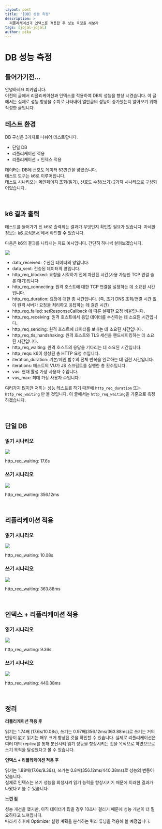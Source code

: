 ```yaml
---
layout: post
title: '[DB] 성능 측정'
description: >
  리플리케이션과 인덱스를 적용한 후 성능 측정을 해보자
tags: [jojal-jojal]
author: pika
---
```


# DB 성능 측정

## 들어가기전...

안녕하세요 피카입니다.  
이전의 글에서 리플리케이션과 인덱스를 적용하여 DB의 성능을 향상 시켰습니다. 이 글에서는 실제로 성능 향상을 수치로 나타내어 얼만큼의 성능이 증가했는지 알아보기 위해 작성한 글입니다.

## 테스트 환경

DB 구성은 3가지로 나뉘어 테스트합니다.

- 단일 DB
- 리플리케이션 적용
- 리플리케이션 + 인덱스 적용

데이터는 DB에 선호도 데이터 53만건을 넣었습니다.  
테스트 도구는 k6로 이루어집니다.  
테스트 시나리오는 메인페이지 조회(읽기), 선호도 수정(쓰기) 2가지 시나리오로 구성되어있습니다.

<br>

## k6 결과 출력

테스트를 들어가기 전 k6로 출력되는 결과가 무엇인지 확인할 필요가 있습니다. 자세한 정보는 [k6 공식문서](https://k6.io/docs/using-k6/metrics/) 에서 확인할 수 있습니다.

다음은 k6의 결과를 나타내는 지표 예시입니다. 간단히 하나씩 살펴보겠습니다.

![](/assets/img/2021-11-01-02-08-08.png)

- data_received: 수신된 데이터의 양입니다.
- data_sent: 전송된 데이터의 양입니다.
- http_req_blocked: 요청을 시작하기 전에 차단된 시간(사용 가능한 TCP 연결 슬롯 대기)입니다. 
- http_req_connecting: 원격 호스트에 대한 TCP 연결을 설정하는 데 소요된 시간입니다.
- http_req_duration: 요청에 대한 총 시간입니다. (즉, 초기 DNS 조회/연결 시간 없이 원격 서버가 요청을 처리하고 응답하는 데 걸린 시간)
- http_req_failed: setResponseCallback 에 따른 실패한 요청 비율입니다.
- http_req_receiving: 원격 호스트에서 응답 데이터를 수신하는 데 소요된 시간입니다.
- http_req_sending: 원격 호스트에 데이터를 보내는 데 소요된 시간입니다. 
- http_req_tls_handshaking: 원격 호스트와 TLS 세션을 핸드셰이킹하는 데 소요된 시간입니다.
- http_req_waiting: 원격 호스트의 응답을 기다리는 데 소요된 시간입니다.
- http_reqs: k6이 생성된 총 HTTP 요청 수입니다.
- iteration_duration: 기본/메인 함수의 전체 반복을 완료하는 데 걸린 시간입니다.
- iterations: 테스트의 VU가 JS 스크립트를 실행한 총 횟수입니다.
- vus: 현재 활성 가상 사용자 수입니다.
- vus_max: 최대 가상 사용자 수입니다.

여러가지 많지만 저희는 성능 테스트를 하기 때문에 `http_req_duration` 또는 `http_req_waiting` 만 볼 것입니다. 이 글에서는 `http_req_waiting`을 기준으로 측정하겠습니다.

<br>

## 단일 DB

### 읽기 시나리오

![](/assets/img/2021-11-01-02-15-10.png)

http_req_waiting: 17.6s

### 쓰기 시나리오

![](/assets/img/2021-11-01-02-15-46.png)

http_req_waiting: 356.12ms

<br>

## 리플리케이션 적용

### 읽기 시나리오
![](/assets/img/2021-11-01-02-16-22.png)

http_req_waiting: 10.08s

### 쓰기 시나리오

![](/assets/img/2021-11-01-02-17-04.png)

http_req_waiting: 363.88ms

<br>

## 인덱스 + 리플리케이션 적용

### 읽기 시나리오

![](/assets/img/2021-11-01-02-17-42.png)

http_req_waiting: 9.36s

### 쓰기 시나리오

![](/assets/img/2021-11-01-02-18-01.png)

http_req_waiting: 440.38ms

<br>

## 정리

__리플리케이션 적용 후__

읽기는 1.74배 (17.6s/10.08s), 쓰기는 0.97배(356.12ms/363.88ms)로 쓰기는 거의 변동이 없고 읽기는 매우 크게 향상된 것을 확인할 수 있습니다.
실제로 리플리케이션은 여러 대의 replica를 통해 분산시켜 읽기 성능을 향상시키는 것을 목적으로 하였으므로 소기 목적을 달성했다고 볼 수 있습니다.

__인덱스 + 리플리케이션 적용 후__

읽기는 1.88배(17.6s/9.36s), 쓰기는 0.8배(356.12ms/440.38ms)로 성능의 변동이 있습니다.  
실제로 인덱스는 쓰기 성능을 희생시켜 읽기 능력을 향상시키기 때문에 이러한 결과가 나왔다고 볼 수 있습니다.

__느낀 점__

성능 개선을 했지만, 아직 데이터가 많을 경우 10초나 걸리기 때문에 성능 개선이 더 필요하다고 느껴집니다.  
따라서 추후에 Optimizer 실행 계획을 분석하는 쿼리 튜닝을 적용해 볼 예정입니다.
